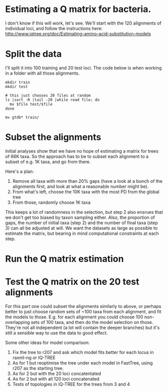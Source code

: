 # Estimating a Q matrix for bacteria.

I don't know if this will work, let's see. We'll start with the 120 alignments of individual loci, and follow the instructions here: http://www.iqtree.org/doc/Estimating-amino-acid-substitution-models


# Split the data

I'll split it into 100 training and 20 test loci. The code below is when working in a folder with all those alignments.

```
mkdir train
mkdir test

# this just chooses 20 files at random
ls |sort -R |tail -20 |while read file; do
  mv $file test/$file
done

mv gtdb* train/ 
```

# Subset the alignments

Initial analyses show that we have no hope of estimating a matrix for trees of 66K taxa. So the approach has to be to subset each alignment to a subset of e.g. 1K taxa, and go from there. 

Here's a plan:

1. Remove all taxa with more than 20% gaps (have a look at a bunch of the alignments first, and look at what a reasonable number might be).
2. From what's left, choose the 10K taxa with the most PD from the global tree
3. From those, randomly choose 1K taxa

This keeps a lot of randomness in the selection, but step 2 also ensrues that we don't get too biased by taxon sampling either. Also, the proportion of gaps, the number of initial taxa (step 2) and the number of final taxa (step 3) can all be adjusted at will. We want the datasets as large as possible to estimate the matrix, but bearing in mind computational constraints at each step.


# Run the Q matrix estimation

# Test the Q matrix on the 20 test alignments

For this part one could subset the alignments similarly to above, or perhaps better to just choose random sets of ~100 taxa from each alignment, and fit the models to those. E.g. for each alignment you could choose 100 non-overlapping sets of 100 taxa, and then do the model selection on those. They're not all independent (a lot will contain the deeper branches) but it's still a sensible way to use the data to good effect.

Some other ideas for model comparison:

1. Fix the tree to r207 and ask which model fits better for each locus in raxml-ng or IQ-TREE
2. As for 1 but reoptimise the tree under each model in FastTree, using r207 as the starting tree. 
3. As for 2 but with the 20 loci concatentated
4. As for 2 but with all 120 loci concatenated
5. Tests of topologies in IQ-TREE for the trees from 3 and 4
